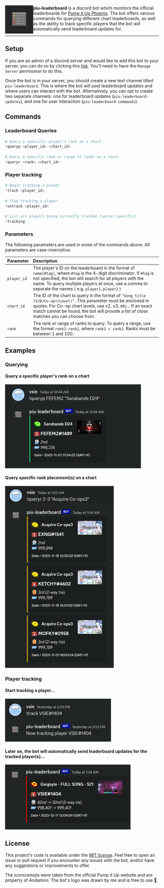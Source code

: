 <p>
<img align="left" style="width:92px" src="assets/logo.png" width="92px">

**piu-leaderboard** is a discord bot which monitors the official leaderboards for [Pump it Up Phoenix](https://phoenix.piugame.com/leaderboard/over_ranking.php). The bot offers various commands for querying different chart leaderboards, as well as the ability to track specific players that the bot will automatically send leaderboard updates for.

</p>

---

## Setup

If you are an admin of a discord server and would like to add this bot to your server, you can do so by clicking this [link](https://discord.com/api/oauth2/authorize?client_id=1190188505947701248&permissions=265216&scope=bot). You'll need to have the `Manage Server` permission to do this.

Once the bot is in your server, you should create a new text channel titled `piu-leaderboard`. This is where the bot will post leaderboard updates and where users can interact with the bot. Alternatively, you can opt to create two separate channels: one for leaderboard updates (`piu-leaderboard-updates`), and one for user interaction (`piu-leaderboard-commands`).

## Commands

### Leaderboard Queries
```python
# Query a speicific player's rank on a chart
!queryp <player_id> <chart_id>

# Query a specific rank or range of ranks on a chart
!queryr <rank> <chart_id>
```

### Player tracking
```python
# Begin tracking a player
!track <player_id>

# Stop tracking a player
!untrack <player_id>

# List all players being currently tracked (server-specific)
!tracking
```

### Parameters

The following parameters are used in some of the commands above. All parameters are case-insensitive.

| Parameter | Description |
| --- | :--- |
| `player_id` | The player's ID on the leaderboard in the format of `name[#tag]`, where `#tag` is the 4-digit discriminator. If `#tag` is not specified, the bot will search for all players with the name. To query multiple players at once, use a comma to separate the names ( e.g. `player1,player2` ) |
| `chart_id` | The ID of the chart to query in the format of `"Song title (S/D/Co-op)(Level)"`. This parameter must be enclosed in quotes. For Co-op chart levels, use x2, x3, etc... If an exact match cannot be found, the bot will provide a list of close matches you can choose from. |
| `rank` | The rank or range of ranks to query. To query a range, use the format `rank1-rank2`, where `rank1 < rank2`. Ranks must be between 1 and 100.  |

## Examples

### Querying

#### Query a specific player's rank on a chart

![example1](assets/ex_queryp.png) 

#### Query specific rank placement(s) on a chart

![example2](assets/ex_queryr.png)

### Player tracking

#### Start tracking a player...

![example3a](assets/ex_tracking.png)

#### Later on, the bot will automatically send leaderboard updates for the tracked player(s)...

![example3b](assets/ex_track.png)

## License

This project's code is available under the [MIT license](LICENSE). Feel free to open an issue or pull request if you encounter any issues with the bot, and/or have any suggestions or improvements to offer.

The icons/emojis were taken from the official Pump it Up website and are property of Andamiro. The bot's logo was drawn by me and is free to use 🙂.